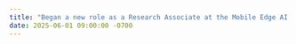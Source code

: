 ```yaml
---
title: "Began a new role as a Research Associate at the Mobile Edge AI Lab at Carnegie Mellon University Africa"
date: 2025-06-01 09:00:00 -0700
---
```

